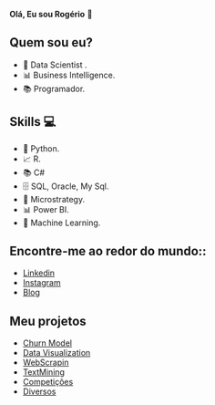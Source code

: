**Olá, Eu sou Rogério** 👋 
###  
<!-- ![GitHub Logo](rog_git.png) -->

<!--
**rogeriodelfim/rogeriodelfim** is a ✨ _special_ ✨ repository because its `README.md` (this file) appears on your GitHub profile.

Here are some ideas to get you started:

- 🔭 I’m currently working on ...
- 🌱 I’m currently learning ...
- 👯 I’m looking to collaborate on ...
- 🤔 I’m looking for help with ...
- 💬 Ask me about ...
- 📫 How to reach me: ...
- 😄 Pronouns: ...
- ⚡ Fun fact: ...
-->

## Quem sou eu?
* 🦱 Data Scientist .
* 📊 Business Intelligence.
* 📚 Programador.

## Skills 💻
* 🐍 Python.
* 📈 R.
* 📚 C#
* 🗄 SQL, Oracle, My Sql.
* 🧮 Microstrategy.
* 📊 Power BI.
* 🔮 Machine Learning. 

## Encontre-me ao redor do mundo::
*  [Linkedin](https://www.linkedin.com/in/rog%C3%A9rio-delfim-71269720/)
*  [Instagram](https://www.instagram.com/rogerio.delfim/)
*  [Blog](https://medium.com/@rogeriodelfin)

## **Meu projetos**
* [Churn Model]()
* [Data Visualization]()
* [WebScrapin]()
* [TextMining]()
* [Competições]()
* [Diversos]()




